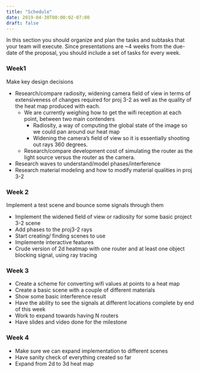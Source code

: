 ```yaml
---
title: "Schedule"
date: 2019-04-30T00:00:02-07:00
draft: false
---
```

In this section you should organize and plan the tasks and subtasks that your team will execute. Since presentations are ~4 weeks from the due-date of the proposal, you should include a set of tasks for every week.

### Week1
Make key design decisions
* Research/compare radiosity, widening camera field of view in terms of extensiveness of changes required for proj 3-2 as well as the quality of the heat map produced with each.
    * We are currently weighing how to get the wifi reception at each point, between two main contenders 
        * Radiosity, a way of computing the global state of the image so we could pan around our heat map
        * Widening the camera’s field of view so it is essentially shooting out rays 360 degrees.
    * Research/compare development cost of simulating the router as the light source versus the router as the camera.
* Research waves to understand/model phases/interference
* Research material modeling and how to modify material qualities in proj 3-2

### Week 2
Implement a test scene and bounce some signals through them
* Implement the widened field of view or radiosity for some basic project 3-2 scene
* Add phases to the proj3-2 rays
* Start creating/ finding scenes to use 
* Implemente interactive features 
* Crude version of 2d heatmap with one router and at least one object blocking signal, using ray tracing

### Week 3
* Create a scheme for converting wifi values at points to a heat map
* Create a basic scene with a couple of different materials
* Show some basic interference result
* Have the ability to see the signals at different locations complete by end of this week
* Work to expand towards having N routers 
* Have slides and video done for the milestone

### Week 4
* Make sure we can expand implementation to different scenes
* Have sanity check of everything created so far 
* Expand from 2d to 3d heat map 

